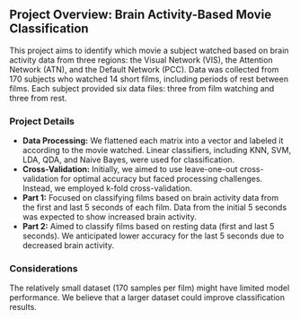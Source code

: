
## **Project Overview: Brain Activity-Based Movie Classification**

This project aims to identify which movie a subject watched based on brain activity data from three regions: the Visual Network (VIS), the Attention Network (ATN), and the Default Network (PCC). Data was collected from 170 subjects who watched 14 short films, including periods of rest between films. Each subject provided six data files: three from film watching and three from rest.

### **Project Details**

- **Data Processing:** We flattened each matrix into a vector and labeled it according to the movie watched. Linear classifiers, including KNN, SVM, LDA, QDA, and Naive Bayes, were used for classification.
- **Cross-Validation:** Initially, we aimed to use leave-one-out cross-validation for optimal accuracy but faced processing challenges. Instead, we employed k-fold cross-validation.
- **Part 1:** Focused on classifying films based on brain activity data from the first and last 5 seconds of each film. Data from the initial 5 seconds was expected to show increased brain activity.
- **Part 2:** Aimed to classify films based on resting data (first and last 5 seconds). We anticipated lower accuracy for the last 5 seconds due to decreased brain activity.

### **Considerations**

The relatively small dataset (170 samples per film) might have limited model performance. We believe that a larger dataset could improve classification results.

